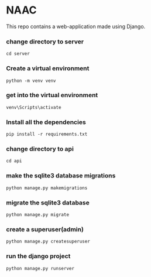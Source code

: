 # NAAC
This repo contains a web-application made using Django.

### change directory to server
```
cd server
```

### Create a virtual environment
```
python -m venv venv
```

### get into the virtual environment
```
venv\Scripts\activate
```

### Install all the dependencies
```
pip install -r requirements.txt
```

### change directory to api
```
cd api
```
### make the sqlite3 database migrations 
```
python manage.py makemigrations
```

### migrate the sqlite3 database
```
python manage.py migrate
```

### create a superuser(admin)
```
python manage.py createsuperuser
```

### run the django project
```
python manage.py runserver
```

